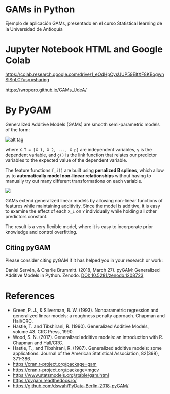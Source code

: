 # GAMs in Python
 Ejemplo de aplicación GAMs, presentado en el curso Statistical learning de la Universidad de Antioquía

# Jupyter Notebook HTML and Google Colab

https://colab.research.google.com/drive/1_eOdHpCysUUP59EItXF8KBogwnSISpLC?usp=sharing

https://wropero.github.io/GAMs_UdeA/

# By PyGAM

Generalized Additive Models (GAMs) are smooth semi-parametric models of the form:

![alt tag](http://latex.codecogs.com/svg.latex?g\(\mathbb{E}\[y|X\]\)=\beta_0+f_1(X_1)+f_2(X_2)+\dots+f_p(X_p))

where `X.T = [X_1, X_2, ..., X_p]` are independent variables, `y` is the dependent variable, and `g()` is the link function that relates our predictor variables to the expected value of the dependent variable.

The feature functions `f_i()` are built using **penalized B splines**, which allow us to **automatically model non-linear relationships** without having to manually try out many different transformations on each variable.

<img src=https://pygam.readthedocs.io/en/latest/_images/pygam_basis.png>

GAMs extend generalized linear models by allowing non-linear functions of features while maintaining additivity. Since the model is additive, it is easy to examine the effect of each `X_i` on `Y` individually while holding all other predictors constant.

The result is a very flexible model, where it is easy to incorporate prior knowledge and control overfitting.

## Citing pyGAM
Please consider citing pyGAM if it has helped you in your research or work:

Daniel Servén, & Charlie Brummitt. (2018, March 27). pyGAM: Generalized Additive Models in Python. Zenodo. [DOI: 10.5281/zenodo.1208723](http://doi.org/10.5281/zenodo.1208723)

# References

<ul>
<li>Green, P. J., & Silverman, B. W. (1993). Nonparametric regression and generalized linear models: a roughness penalty approach. Chapman and Hall/CRC.</li>
<li>Hastie, T. and Tibshirani, R. (1990). Generalized Additive Models, volume 43. CRC Press, 1990.</li>
<li>Wood, S. N. (2017). Generalized additive models: an introduction with R. Chapman and Hall/CRC.</li>
<li>Hastie, T., and Tibshirani, R. (1987). Generalized additive models: some applications. Journal of the American Statistical Association, 82(398), 371-386.</li>
    <li><a href = "https://cran.r-project.org/package=gam">https://cran.r-project.org/package=gam</a></li>
    <li><a href="https://cran.r-project.org/package=mgcv">https://cran.r-project.org/package=mgcv</a></li>
<li><a href="https://www.statsmodels.org/stable/gam.html">https://www.statsmodels.org/stable/gam.html</a></li>
    <li><a href="https://pygam.readthedocs.io/">https://pygam.readthedocs.io/</a></li>
    <li><a href="https://github.com/dswah/PyData-Berlin-2018-pyGAM/">https://github.com/dswah/PyData-Berlin-2018-pyGAM/</a></li>
</ul>
